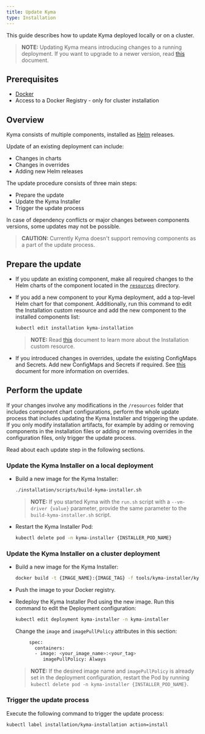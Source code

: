 ```yaml
---
title: Update Kyma
type: Installation
---
```


This guide describes how to update Kyma deployed locally or on a cluster.

>**NOTE:** Updating Kyma means introducing changes to a running deployment. If you want to upgrade to a newer version, read [this](#installation-upgrade-kyma) document.

## Prerequisites

- [Docker](https://www.docker.com/)
- Access to a Docker Registry - only for cluster installation

## Overview

Kyma consists of multiple components, installed as [Helm](https://github.com/helm/helm/tree/master/docs) releases.

Update of an existing deployment can include:

- Changes in charts
- Changes in overrides
- Adding new Helm releases

The update procedure consists of three main steps:

- Prepare the update
- Update the Kyma Installer
- Trigger the update process

In case of dependency conflicts or major changes between components versions, some updates may not be possible.

> **CAUTION:** Currently Kyma doesn't support removing components as a part of the update process.

## Prepare the update

- If you update an existing component, make all required changes to the Helm charts of the component located in the [`resources`](https://github.com/kyma-project/kyma/tree/master/resources) directory.

- If you add a new component to your Kyma deployment, add a top-level Helm chart for that component. Additionally, run this command to edit the Installation custom resource and add the new component to the installed components list:

   ```bash
   kubectl edit installation kyma-installation
   ```

   > **NOTE:** Read [this](#custom-resource-installation) document to learn more about the Installation custom resource.

- If you introduced changes in overrides, update the existing ConfigMaps and Secrets. Add new ConfigMaps and Secrets if required. See [this](#configuration-helm-overrides-for-kyma-installation) document for more information on overrides.

## Perform the update

If your changes involve any modifications in the `/resources` folder that includes component chart configurations, perform the whole update process that includes updating the Kyma Installer and triggering the update. If you only modify installation artifacts, for example by adding or removing components in the installation files or adding or removing overrides in the configuration files, only trigger the update process.

Read about each update step in the following sections.

### Update the Kyma Installer on a local deployment

- Build a new image for the Kyma Installer:

   ```bash
   ./installation/scripts/build-kyma-installer.sh
   ```  

   > **NOTE:** If you started Kyma with the `run.sh` script with a `--vm-driver {value}` parameter, provide the same parameter to the `build-kyma-installer.sh` script.

- Restart the Kyma Installer Pod:

   ```bash
   kubectl delete pod -n kyma-installer {INSTALLER_POD_NAME}
   ```

### Update the Kyma Installer on a cluster deployment

- Build a new image for the Kyma Installer:

   ```bash
   docker build -t {IMAGE_NAME}:{IMAGE_TAG} -f tools/kyma-installer/kyma.Dockerfile .
   ```

- Push the image to your Docker registry.

- Redeploy the Kyma Installer Pod using the new image. Run this command to edit the Deployment configuration:

   ```bash
   kubectl edit deployment kyma-installer -n kyma-installer
   ```
  
   Change the `image` and `imagePullPolicy` attributes in this section:

   ```bash
        spec:
          containers:
          - image: <your_image_name>:<your_tag>
             imagePullPolicy: Always
   ```

   > **NOTE:** If the desired image name and `imagePullPolicy` is already set in the deployment configuration, restart the Pod by running `kubectl delete pod -n kyma-installer {INSTALLER_POD_NAME}`.

### Trigger the update process

Execute the following command to trigger the update process:

```bash
kubectl label installation/kyma-installation action=install
```
